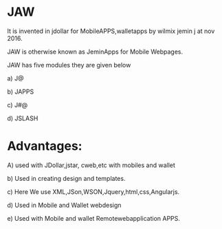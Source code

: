 JAW
==

It  is invented  in jdollar for  MobileAPPS,walletapps by wilmix jemin j at nov 2016.

JAW   is  otherwise  known  as  JeminApps  for  Mobile Webpages.


JAW  has  five  modules  they are given below


a) J@  

b)  JAPPS

c) J#@

d) JSLASH



Advantages:
===========


A) used  with  JDollar,jstar, cweb,etc   with mobiles  and wallet


b)  Used   in creating   design and templates.


c) Here We use  XML,JSon,WSON,Jquery,html,css,Angularjs.


d) Used  in Mobile and  Wallet  webdesign

e) Used with Mobile   and  wallet  Remotewebapplication APPS.
